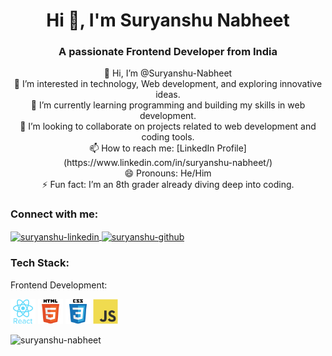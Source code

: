 <h1 align="center">Hi 👋, I'm Suryanshu Nabheet</h1> <h3 align="center">A passionate Frontend Developer from India</h3> <p align="center"> 👋 Hi, I’m @Suryanshu-Nabheet<br> 👀 I’m interested in technology, Web development, and exploring innovative ideas.<br> 🌱 I’m currently learning programming and building my skills in web development.<br> 💞️ I’m looking to collaborate on projects related to web development and coding tools.<br> 📫 How to reach me: [LinkedIn Profile](https://www.linkedin.com/in/suryanshu-nabheet/)<br> 😄 Pronouns: He/Him<br> ⚡ Fun fact: I’m an 8th grader already diving deep into coding.<br> </p> <h3 align="left">Connect with me:</h3> <p align="left"> <a href="https://www.linkedin.com/in/suryanshu-nabheet/" target="blank"> <img align="center" src="https://raw.githubusercontent.com/rahuldkjain/github-profile-readme-generator/master/src/images/icons/Social/linked-in-alt.svg" alt="suryanshu-linkedin" height="30" width="40" /> </a> <a href="https://github.com/Suryanshu-Nabheet" target="blank"> <img align="center" src="https://raw.githubusercontent.com/rahuldkjain/github-profile-readme-generator/master/src/images/icons/Social/github.svg" alt="suryanshu-github" height="30" width="40" /> </a> </p> <h3 align="left">Tech Stack:</h3>
Frontend Development:

<p align="left"> <a href="https://reactjs.org/" target="_blank" rel="noreferrer"><img src="https://raw.githubusercontent.com/devicons/devicon/master/icons/react/react-original-wordmark.svg" alt="react" width="40" height="40"/></a> <a href="https://developer.mozilla.org/en-US/docs/Web/HTML" target="_blank" rel="noreferrer"><img src="https://raw.githubusercontent.com/devicons/devicon/master/icons/html5/html5-original-wordmark.svg" alt="html" width="40" height="40"/></a> <a href="https://developer.mozilla.org/en-US/docs/Web/CSS" target="_blank" rel="noreferrer"><img src="https://raw.githubusercontent.com/devicons/devicon/master/icons/css3/css3-original-wordmark.svg" alt="css" width="40" height="40"/></a> <a href="https://developer.mozilla.org/en-US/docs/Web/JavaScript" target="_blank" rel="noreferrer"><img src="https://raw.githubusercontent.com/devicons/devicon/master/icons/javascript/javascript-original.svg" alt="javascript" width="40" height="40"/></a></p> <p><img align="left" src="https://github-readme-stats.vercel.app/api/top-langs?username=Suryanshu-Nabheet&show_icons=true&theme=dark&locale=en&layout=compact&langs_count=5&hide=Jupyter%20Notebook,Shell,Python" alt="suryanshu-nabheet" /></p>
